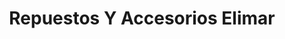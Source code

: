 ---
title: "Repuestos Y Accesorios Elimar"
url: /boquete/repuestos-y-accesorios-elimar/
shop: hardware
---